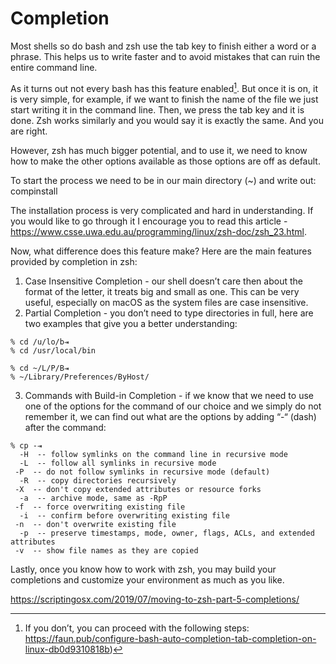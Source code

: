# Completion
Most shells so do bash and zsh use the tab key to finish either a word or a phrase. This helps us to write faster and to avoid mistakes that can ruin the entire command line. 

As it turns out not every bash has this feature enabled[^footnote1]. But once it is on, it is very simple, for example, if we want to finish the name of the file we just start writing it in the command line. Then, we press the tab key and it is done. Zsh works similarly and you would say it is exactly the same. And you are right.

However, zsh has much bigger potential, and to use it, we need to know how to make the other options available as those options are off as default.  

To start the process we need to be in our main directory (~) and write out:
compinstall

The installation process is very complicated and hard in understanding. If you would like to go through it I encourage you to read this article - https://www.csse.uwa.edu.au/programming/linux/zsh-doc/zsh_23.html.

Now, what difference does this feature make? Here are the main features provided by completion in zsh:
1. Case Insensitive Completion - our shell doesn’t care then about the format of the letter, it treats big and small as one. This can be very useful, especially on macOS as the system files are case insensitive.
1. Partial Completion - you don’t need to type directories in full, here are two examples that give you a better understanding:
```
% cd /u/lo/b⇥
% cd /usr/local/bin
```
```
% cd ~/L/P/B⇥
% ~/Library/Preferences/ByHost/
```
3. Commands with Build-in Completion - if we know that we need to use one of the options for the command of our choice and we simply do not remember it, we can find out what are the options by adding “-“ (dash) after the command:
```
% cp -⇥
  -H  -- follow symlinks on the command line in recursive mode
  -L  -- follow all symlinks in recursive mode 
 -P  -- do not follow symlinks in recursive mode (default)
  -R  -- copy directories recursively 
 -X  -- don't copy extended attributes or resource forks
  -a  -- archive mode, same as -RpP 
 -f  -- force overwriting existing file
  -i  -- confirm before overwriting existing file 
 -n  -- don't overwrite existing file
  -p  -- preserve timestamps, mode, owner, flags, ACLs, and extended attributes
 -v  -- show file names as they are copied 
 ```

Lastly, once you know how to work with zsh, you may build your completions and customize your environment as much as you like.

https://scriptingosx.com/2019/07/moving-to-zsh-part-5-completions/
[^footnote1]: If you don’t, you can proceed with the following steps: https://faun.pub/configure-bash-auto-completion-tab-completion-on-linux-db0d9310818b)
